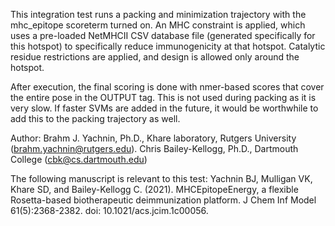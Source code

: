 This integration test runs a packing and minimization trajectory with the mhc_epitope scoreterm
turned on.  An MHC constraint is applied, which uses a pre-loaded NetMHCII CSV database file
(generated specifically for this hotspot) to specifically reduce immunogenicity at
that hotspot.  Catalytic residue restrictions are applied, and design is allowed only around the
hotspot.

After execution, the final scoring is done with nmer-based scores that cover the entire pose in the OUTPUT
tag.  This is not used during packing as it is very slow.  If faster SVMs are added in the future, it would
be worthwhile to add this to the packing trajectory as well.

Author: Brahm J. Yachnin, Ph.D., Khare laboratory, Rutgers University (brahm.yachnin@rutgers.edu).
Chris Bailey-Kellogg, Ph.D., Dartmouth College (cbk@cs.dartmouth.edu)

The following manuscript is relevant to this test:
Yachnin BJ, Mulligan VK, Khare SD, and Bailey-Kellogg C.  (2021).  MHCEpitopeEnergy, a flexible Rosetta-based
biotherapeutic deimmunization platform.  J Chem Inf Model 61(5):2368-2382.  doi: 10.1021/acs.jcim.1c00056.